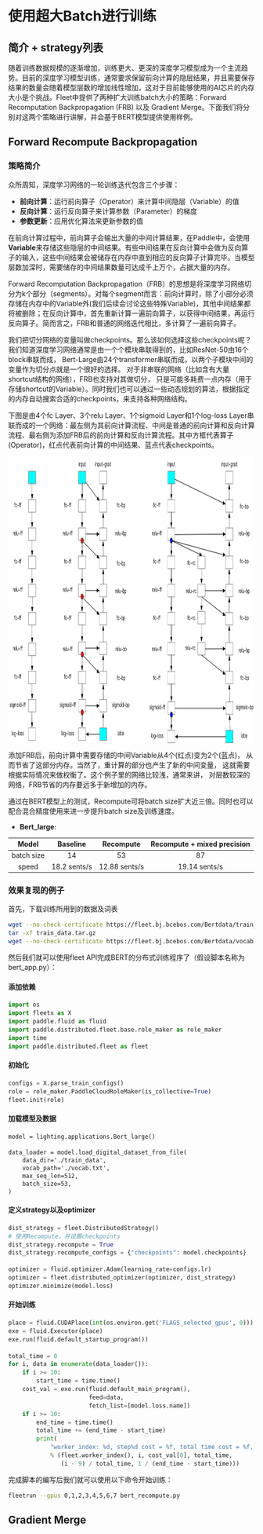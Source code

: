 # 使用超大Batch进行训练

## 简介 + strategy列表

随着训练数据规模的逐渐增加，训练更大、更深的深度学习模型成为一个主流趋势。目前的深度学习模型训练，通常要求保留前向计算的隐层结果，并且需要保存结果的数量会随着模型层数的增加线性增加，这对于目前能够使用的AI芯片的内存大小是个挑战。Fleet中提供了两种扩大训练batch大小的策略：Forward Recomputation Backpropagation (FRB) 以及 Gradient Merge。下面我们将分别对这两个策略进行讲解，并会基于BERT模型提供使用样例。
## Forward Recompute Backpropagation

### 策略简介

众所周知，深度学习网络的一轮训练迭代包含三个步骤：

- **前向计算**：运行前向算子（Operator）来计算中间隐层（Variable）的值
- **反向计算**：运行反向算子来计算参数（Parameter）的梯度
- **参数更新**：应用优化算法来更新参数的值

在前向计算过程中，前向算子会输出大量的中间计算结果，在Paddle中，会使用**Variable**来存储这些隐层的中间结果。有些中间结果在反向计算中会做为反向算子的输入，这些中间结果会被储存在内存中直到相应的反向算子计算完毕。当模型层数加深时，需要储存的中间结果数量可达成千上万个，占据大量的内存。

Forward Recomputation Backpropagation（FRB）的思想是将深度学习网络切分为k个部分（segments）。对每个segment而言：前向计算时，除了小部分必须存储在内存中的Variable外(我们后续会讨论这些特殊Variable)，其他中间结果都将被删除；在反向计算中，首先重新计算一遍前向算子，以获得中间结果，再运行反向算子。简而言之，FRB和普通的网络迭代相比，多计算了一遍前向算子。

我们把切分网络的变量叫做checkpoints。那么该如何选择这些checkpoints呢？我们知道深度学习网络通常是由一个个模块串联得到的，比如ResNet-50由16个block串联而成， Bert-Large由24个transformer串联而成，以两个子模块中间的变量作为切分点就是一个很好的选择。 对于非串联的网络（比如含有大量shortcut结构的网络），FRB也支持对其做切分， 只是可能多耗费一点内存（用于存储shortcut的Variable）。同时我们也可以通过一些动态规划的算法，根据指定的内存自动搜索合适的checkpoints，来支持各种网络结构。

下图是由4个fc Layer、3个relu Layer、1个sigmoid Layer和1个log-loss Layer串联而成的一个网络：最左侧为其前向计算流程、中间是普通的前向计算和反向计算流程、最右侧为添加FRB后的前向计算和反向计算流程。其中方框代表算子(Operator)，红点代表前向计算的中间结果、蓝点代表checkpoints。

<img src='img/recompute.png' width = "1000" height = "584" align="middle"/>

添加FRB后，前向计算中需要存储的中间Variable从4个(红点)变为2个(蓝点)， 从而节省了这部分内存。当然了，重计算的部分也产生了新的中间变量， 这就需要根据实际情况来做权衡了。这个例子里的网络比较浅，通常来讲， 对层数较深的网络，FRB节省的内存要远多于新增加的内存。

通过在BERT模型上的测试，Recompute可将batch size扩大近三倍。同时也可以配合混合精度使用来进一步提升batch size及训练速度。

- **Bert_large**: 

|Model|Baseline|Recompute| Recompute + mixed precision|
|:---:|:---:|:---:|:---:|
|batch size| 14 | 53 | 87 |
|speed|18.2 sents/s| 12.88 sents/s| 19.14 sents/s |


### 效果复现的例子

首先，下载训练所用到的数据及词表
```sh
wget --no-check-certificate https://fleet.bj.bcebos.com/Bertdata/train_data.tar.gz
tar -xf train_data.tar.gz
wget --no-check-certificate https://fleet.bj.bcebos.com/Bertdata/vocab.txt
```

然后我们就可以使用fleet API完成BERT的分布式训练程序了（假设脚本名称为bert_app.py）：
#### 添加依赖

```python
import os
import fleetx as X
import paddle.fluid as fluid
import paddle.distributed.fleet.base.role_maker as role_maker
import time
import paddle.distributed.fleet as fleet
```

#### 初始化
```python
configs = X.parse_train_configs()
role = role_maker.PaddleCloudRoleMaker(is_collective=True)
fleet.init(role)
```
#### 加载模型及数据
```
model = lighting.applications.Bert_large()

data_loader = model.load_digital_dataset_from_file(
    data_dir='./train_data',
    vocab_path='./vocab.txt',
    max_seq_len=512,
    batch_size=53,
)
```

#### 定义strategy以及optimizer

```python
dist_strategy = fleet.DistributedStrategy()
# 使用Recompute，并设置checkpoints
dist_strategy.recompute = True
dist_strategy.recompute_configs = {"checkpoints": model.checkpoints}

optimizer = fluid.optimizer.Adam(learning_rate=configs.lr)
optimizer = fleet.distributed_optimizer(optimizer, dist_strategy)
optimizer.minimize(model.loss)
```

#### 开始训练
```python
place = fluid.CUDAPlace(int(os.environ.get('FLAGS_selected_gpus', 0)))
exe = fluid.Executor(place)
exe.run(fluid.default_startup_program())

total_time = 0
for i, data in enumerate(data_loader()):
    if i >= 10:
        start_time = time.time()
    cost_val = exe.run(fluid.default_main_program(),
                       feed=data,
                       fetch_list=[model.loss.name])
    if i >= 10:
        end_time = time.time()
        total_time += (end_time - start_time)
        print(
            "worker_index: %d, step%d cost = %f, total time cost = %f, step per second: %f, speed: %f"
            % (fleet.worker_index(), i, cost_val[0], total_time,
               (i - 9) / total_time, 1 / (end_time - start_time)))
```
完成脚本的编写后我们就可以使用以下命令开始训练：

```sh
fleetrun --gpus 0,1,2,3,4,5,6,7 bert_recompute.py
```

## Gradient Merge

